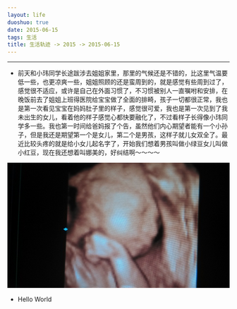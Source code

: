 ```yaml
---
layout: life
duoshuo: true
date: 2015-06-15
tags: 生活
title: 生活轨迹 -> 2015 -> 2015-06-15
---
```


*******


* 前天和小玮同学长途跋涉去姐姐家里，那里的气候还是不错的，比这里气温要低一些，也更凉爽一些，姐姐照顾的还是蛮周到的，就是感觉有些周到过了，感觉很不适应，或许是自己在外面习惯了，不习惯被别人一直嘱咐和安排，在晚饭前去了姐姐上班得医院给宝宝做了全面的排畸，孩子一切都很正常，我也是第一次看见宝宝在妈妈肚子里的样子，感觉很可爱，我也是第一次见到了我未出生的女儿，看着他的样子感觉心都快要融化了，不过看样子长得像小玮同学多一些。我也第一时间给爸妈报了个告，虽然他们内心期望者能有一个小孙子，但是我还是期望第一个是女儿，第二个是男孩，这样子就儿女双全了。最近比较头疼的就是给小女儿起名字了，开始我们想着男孩叫做小绿豆女儿叫做小红豆，现在我还想着叫娜美的，好纠结啊～～～～ 

![我的小女儿](/life/2015/2015res/2015-06-13.jpg)

* Hello World 

